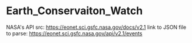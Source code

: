 # Earth_Conservaiton_Watch

NASA's API src: https://eonet.sci.gsfc.nasa.gov/docs/v2.1
  link to JSON file to parse: https://eonet.sci.gsfc.nasa.gov/api/v2.1/events
